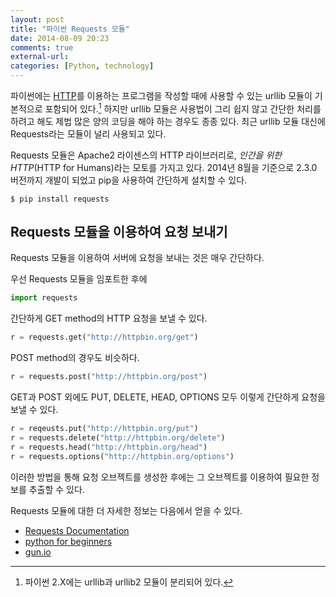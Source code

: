 ```yaml
---
layout: post
title: "파이썬 Requests 모듈"
date: 2014-08-09 20:23
comments: true
external-url:
categories: [Python, technology]
---
```

파이썬에는 [HTTP](http://en.wikipedia.org/wiki/Hypertext_Transfer_Protocol)를 이용하는 프로그램을 작성할 때에 사용할 수 있는 urllib 모듈이 기본적으로 포함되어 있다.[^1] 하지만 urllib 모듈은 사용법이 그리 쉽지 않고 간단한 처리를 하려고 해도 제법 많은 양의 코딩을 해야 하는 경우도 종종 있다. 최근 urllib 모듈 대신에 Requests라는 모듈이 널리 사용되고 있다. 

<!--more-->

Requests 모듈은 Apache2 라이센스의 HTTP 라이브러리로, _인간을 위한 HTTP_(HTTP for Humans)라는 모토를 가지고 있다. 2014년 8월을 기준으로 2.3.0 버전까지 개발이 되었고 pip을 사용하여 간단하게 설치할 수 있다.

``` console
$ pip install requests
```

## Requests 모듈을 이용하여 요청 보내기

Requests 모듈을 이용하여 서버에 요청을 보내는 것은 매우 간단하다.

우선 Requests 모듈을 임포트한 후에

``` python 
import requests
```

간단하게 GET method의 HTTP 요청을 보낼 수 있다.

``` python
r = requests.get("http://httpbin.org/get")
```

POST method의 경우도 비슷하다.

``` python
r = requests.post("http://httpbin.org/post")
```

GET과 POST 외에도 PUT, DELETE, HEAD, OPTIONS 모두 이렇게 간단하게 요청을 보낼 수 있다.

``` python 
r = reqeusts.put("http://httpbin.org/put")
r = requests.delete("http://httpbin.org/delete")
r = requests.head("http://httpbin.org/head")
r = requests.options("http://httpbin.org/options")
```

이러한 방법을 통해 요청 오브젝트를 생성한 후에는 그 오브젝트를 이용하여 필요한 정보를 추출할 수 있다.

Requests 모듈에 대한 더 자세한 정보는 다음에서 얻을 수 있다.

* [Requests Documentation](http://docs.python-requests.org/en/latest/)
* [python for beginners](http://www.pythonforbeginners.com/requests/using-requests-in-python)
* [gun.io](https://gun.io/blog/python-for-the-web/)
 
[^1]: 파이썬 2.X에는 urllib과 urllib2 모듈이 분리되어 있다.
